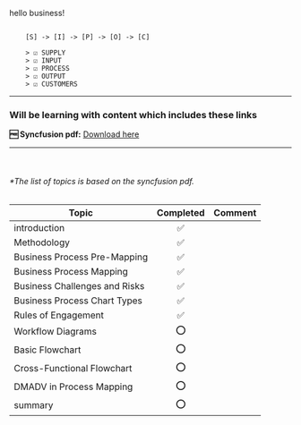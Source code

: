 hello business!

```

    [S] -> [I] -> [P] -> [O] -> [C]

    > ☑️ SUPPLY
    > ☑️ INPUT
    > ☑️ PROCESS
    > ☑️ OUTPUT
    > ☑️ CUSTOMERS
```

---

### Will be learning with content which includes these links

 
**🆓 Syncfusion pdf:** [Download here](https://www.syncfusion.com/succinctly-free-ebooks/business-process-flow-mapping-succinctly)

---

<br/>

###### *The list of topics is based on the syncfusion pdf.

|Topic | Completed | Comment|
|---|:---:|---|
|introduction|✅ | |
|Methodology|✅ | |
|Business Process Pre-Mapping|✅ | |
|Business Process Mapping|✅ | |
|Business Challenges and Risks|✅ | |
|Business Process Chart Types|✅ | |
|Rules of Engagement|✅ | |
|Workflow Diagrams|⭕ | |
|Basic Flowchart|⭕ | |
|Cross-Functional Flowchart|⭕ | |
|DMADV in Process Mapping|⭕ | |
|summary|⭕ | |